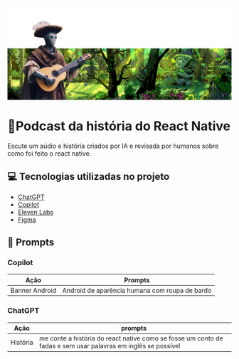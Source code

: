 <p align="center">
<img 
    src="./assets/Banner.png"
    flex=1  
/>
</p>

# 📜Podcast da história do React Native

Escute um aúdio e história criados por IA e revisada por humanos sobre como foi feito o react native.

## 💻 Tecnologias utilizadas no projeto

- [ChatGPT](https://chat.openai.com/)
- [Copilot](https://www.bing.com/chat)
- [Eleven Labs](https://elevenlabs.io)
- [Figma](https://www.figma.com)

## 🧠 Prompts

### Copilot
|   Ação   | Prompts  |
| :------: | ---------------------------------------- |
| Banner Android | Android de aparência humana com roupa de bardo |


### ChatGPT

|   Ação   | prompts                                  |
| :------: | ---------------------------------------- |
| História | me conte a história do react native como se fosse um conto de fadas e sem usar palavras em inglês se possível|